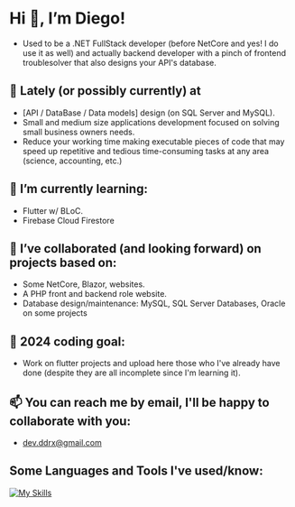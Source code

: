 # Hi 👋, I’m Diego!

- Used to be a .NET FullStack developer (before NetCore and yes! I do use it as well) and actually backend developer with a pinch of frontend troublesolver that also designs your API's database.

## 🔭 Lately (or possibly currently)  at

- [API / DataBase / Data models] design (on SQL Server and MySQL).
- Small and medium size applications development focused on solving small business owners needs.
- Reduce your working time making executable pieces of code that may speed up repetitive and tedious time-consuming tasks at any area (science, accounting, etc.)

## 🌱 I’m currently learning:
- Flutter w/ BLoC.
- Firebase Cloud Firestore


## 💞️ I’ve collaborated (and looking forward) on projects based on:
- Some NetCore, Blazor, websites.
- A PHP front and backend role website.
- Database design/maintenance: MySQL, SQL Server Databases, Oracle on some projects

## 🥅 2024 coding goal:
- Work on flutter projects and upload here those who I've already have done (despite they are all incomplete since I'm learning it).

## 📫 You can reach me by email, I'll be happy to collaborate with you:
- dev.ddrx@gmail.com

## Some Languages and Tools I've used/know:

[![My Skills](https://skillicons.dev/icons?i=vscode,visualstudio,flutter,dotnet,cs,dart,js,html,css,github,git,firebase,php,xd,bootstrap,angular,discord,nodejs)](https://skillicons.dev)
